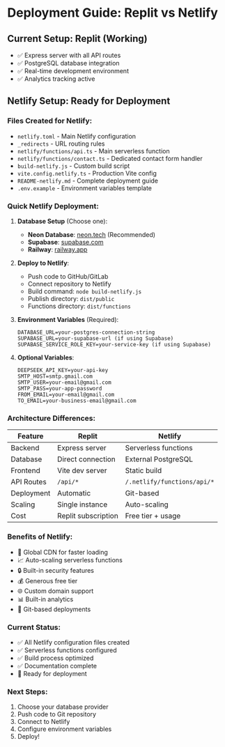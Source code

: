 # Deployment Guide: Replit vs Netlify

## Current Setup: Replit (Working)
- ✅ Express server with all API routes
- ✅ PostgreSQL database integration
- ✅ Real-time development environment
- ✅ Analytics tracking active

## Netlify Setup: Ready for Deployment

### Files Created for Netlify:
- `netlify.toml` - Main Netlify configuration
- `_redirects` - URL routing rules
- `netlify/functions/api.ts` - Main serverless function
- `netlify/functions/contact.ts` - Dedicated contact form handler
- `build-netlify.js` - Custom build script
- `vite.config.netlify.ts` - Production Vite config
- `README-netlify.md` - Complete deployment guide
- `.env.example` - Environment variables template

### Quick Netlify Deployment:

1. **Database Setup** (Choose one):
   - **Neon Database**: [neon.tech](https://neon.tech) (Recommended)
   - **Supabase**: [supabase.com](https://supabase.com)
   - **Railway**: [railway.app](https://railway.app)

2. **Deploy to Netlify**:
   - Push code to GitHub/GitLab
   - Connect repository to Netlify
   - Build command: `node build-netlify.js`
   - Publish directory: `dist/public`
   - Functions directory: `dist/functions`

3. **Environment Variables** (Required):
   ```
   DATABASE_URL=your-postgres-connection-string
   SUPABASE_URL=your-supabase-url (if using Supabase)
   SUPABASE_SERVICE_ROLE_KEY=your-service-key (if using Supabase)
   ```

4. **Optional Variables**:
   ```
   DEEPSEEK_API_KEY=your-api-key
   SMTP_HOST=smtp.gmail.com
   SMTP_USER=your-email@gmail.com
   SMTP_PASS=your-app-password
   FROM_EMAIL=your-email@gmail.com
   TO_EMAIL=your-business-email@gmail.com
   ```

### Architecture Differences:

| Feature | Replit | Netlify |
|---------|--------|---------|
| Backend | Express server | Serverless functions |
| Database | Direct connection | External PostgreSQL |
| Frontend | Vite dev server | Static build |
| API Routes | `/api/*` | `/.netlify/functions/api/*` |
| Deployment | Automatic | Git-based |
| Scaling | Single instance | Auto-scaling |
| Cost | Replit subscription | Free tier + usage |

### Benefits of Netlify:
- 🚀 Global CDN for faster loading
- 📈 Auto-scaling serverless functions
- 🔒 Built-in security features
- 💰 Generous free tier
- 🌐 Custom domain support
- 📊 Built-in analytics
- 🔄 Git-based deployments

### Current Status:
- ✅ All Netlify configuration files created
- ✅ Serverless functions configured
- ✅ Build process optimized
- ✅ Documentation complete
- 🔄 Ready for deployment

### Next Steps:
1. Choose your database provider
2. Push code to Git repository
3. Connect to Netlify
4. Configure environment variables
5. Deploy!